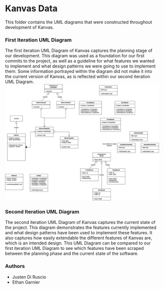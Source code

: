 # Kanvas Data

This folder contains the UML diagrams that were constructed throughout development of Kanvas.

### First Iteration UML Diagram
The first iteration UML Diagram of Kanvas captures the planning stage of our development. This diagram was used as a foundation for our first commits to the project, as well as a guideline for what features we wanted to implement and what design patterns we were going to use to implement them. Some information portrayed within the diagram did not make it into the current version of Kanvas, as is reflected within our second iteration UML Diagram.
![UML Diagram](./Kanvas_UML_1.png)

### Second Iteration UML Diagram
The second iteration UML Diagram of Kanvas captures the current state of the project. This diagram demonstrates the features currently implemented and what design patterns have been used to implement these features. It also captures how easily extendable the different features of Kanvas are, which is an intended design. This UML Diagram can be compared to our first iteration UML Diagram to see which features have been scraped between the planning phase and the current state of the software.

### Authors
- Justen Di Ruscio
- Ethan Garnier